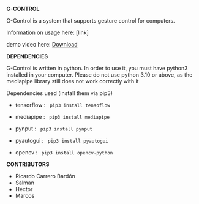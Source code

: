**G-CONTROL**

G-Control is a system that supports gesture control for computers.

Information on usage here: [link]

demo video here: [Download](https://github.com/tremon36/G-control/raw/main/Demo/demo_video.mp4) 



**DEPENDENCIES**

G-Control is written in python. In order to use it, you must have python3 installed in your computer.
Please do not use python 3.10 or above, as the mediapipe library still does not work correctly with it

Dependencies used (install them via pip3)

 - tensorflow : ` pip3 install tensoflow`

 - mediapipe :  ` pip3 install mediapipe`

 - pynput :     ` pip3 install pynput`

 - pyautogui :  ` pip3 install pyautogui`

 - opencv :     ` pip3 install opencv-python`



 **CONTRIBUTORS**

 - Ricardo Carrero Bardón
 - Salman
 - Héctor
 - Marcos
